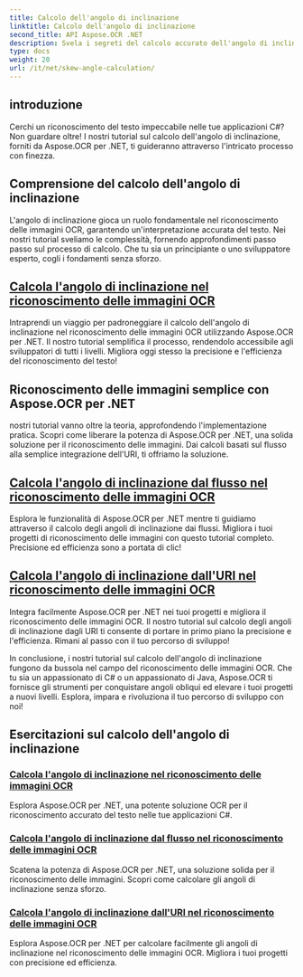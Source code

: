 ```yaml
---
title: Calcolo dell'angolo di inclinazione
linktitle: Calcolo dell'angolo di inclinazione
second_title: API Aspose.OCR .NET
description: Svela i segreti del calcolo accurato dell'angolo di inclinazione nel riconoscimento delle immagini OCR con Aspose.OCR per .NET. Migliora la precisione e l'efficienza senza sforzo nei tuoi progetti.
type: docs
weight: 20
url: /it/net/skew-angle-calculation/
---
```

## introduzione

Cerchi un riconoscimento del testo impeccabile nelle tue applicazioni C#? Non guardare oltre! I nostri tutorial sul calcolo dell'angolo di inclinazione, forniti da Aspose.OCR per .NET, ti guideranno attraverso l'intricato processo con finezza.

## Comprensione del calcolo dell'angolo di inclinazione
L'angolo di inclinazione gioca un ruolo fondamentale nel riconoscimento delle immagini OCR, garantendo un'interpretazione accurata del testo. Nei nostri tutorial sveliamo le complessità, fornendo approfondimenti passo passo sul processo di calcolo. Che tu sia un principiante o uno sviluppatore esperto, cogli i fondamenti senza sforzo.

## [Calcola l'angolo di inclinazione nel riconoscimento delle immagini OCR](./calculate-skew-angle/)
Intraprendi un viaggio per padroneggiare il calcolo dell'angolo di inclinazione nel riconoscimento delle immagini OCR utilizzando Aspose.OCR per .NET. Il nostro tutorial semplifica il processo, rendendolo accessibile agli sviluppatori di tutti i livelli. Migliora oggi stesso la precisione e l'efficienza del riconoscimento del testo!

## Riconoscimento delle immagini semplice con Aspose.OCR per .NET
nostri tutorial vanno oltre la teoria, approfondendo l'implementazione pratica. Scopri come liberare la potenza di Aspose.OCR per .NET, una solida soluzione per il riconoscimento delle immagini. Dai calcoli basati sul flusso alla semplice integrazione dell'URI, ti offriamo la soluzione.

## [Calcola l'angolo di inclinazione dal flusso nel riconoscimento delle immagini OCR](./calculate-skew-angle-from-stream/)
Esplora le funzionalità di Aspose.OCR per .NET mentre ti guidiamo attraverso il calcolo degli angoli di inclinazione dai flussi. Migliora i tuoi progetti di riconoscimento delle immagini con questo tutorial completo. Precisione ed efficienza sono a portata di clic!

## [Calcola l'angolo di inclinazione dall'URI nel riconoscimento delle immagini OCR](./calculate-skew-angle-from-uri/)
Integra facilmente Aspose.OCR per .NET nei tuoi progetti e migliora il riconoscimento delle immagini OCR. Il nostro tutorial sul calcolo degli angoli di inclinazione dagli URI ti consente di portare in primo piano la precisione e l'efficienza. Rimani al passo con il tuo percorso di sviluppo!

In conclusione, i nostri tutorial sul calcolo dell'angolo di inclinazione fungono da bussola nel campo del riconoscimento delle immagini OCR. Che tu sia un appassionato di C# o un appassionato di Java, Aspose.OCR ti fornisce gli strumenti per conquistare angoli obliqui ed elevare i tuoi progetti a nuovi livelli. Esplora, impara e rivoluziona il tuo percorso di sviluppo con noi!
## Esercitazioni sul calcolo dell'angolo di inclinazione
### [Calcola l'angolo di inclinazione nel riconoscimento delle immagini OCR](./calculate-skew-angle/)
Esplora Aspose.OCR per .NET, una potente soluzione OCR per il riconoscimento accurato del testo nelle tue applicazioni C#.
### [Calcola l'angolo di inclinazione dal flusso nel riconoscimento delle immagini OCR](./calculate-skew-angle-from-stream/)
Scatena la potenza di Aspose.OCR per .NET, una soluzione solida per il riconoscimento delle immagini. Scopri come calcolare gli angoli di inclinazione senza sforzo.
### [Calcola l'angolo di inclinazione dall'URI nel riconoscimento delle immagini OCR](./calculate-skew-angle-from-uri/)
Esplora Aspose.OCR per .NET per calcolare facilmente gli angoli di inclinazione nel riconoscimento delle immagini OCR. Migliora i tuoi progetti con precisione ed efficienza.
